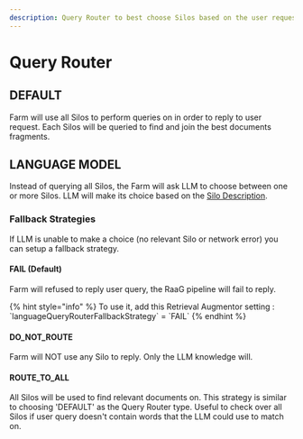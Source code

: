 ```yaml
---
description: Query Router to best choose Silos based on the user request.
---
```


# Query Router

## DEFAULT

Farm will use all Silos to perform queries on in order to reply to user request. Each Silos will be queried to find and join the best documents fragments.

## LANGUAGE MODEL

Instead of querying all Silos, the Farm will ask LLM to choose between one or more Silos. LLM will make its choice based on the [Silo Description](../silo-glossary/silo-description.md).

### Fallback Strategies

If LLM is unable to make a choice (no relevant Silo or network error) you can setup a fallback strategy.

#### FAIL (Default)

Farm will refused to reply user query, the RaaG pipeline will fail to reply.

{% hint style="info" %}
To use it, add this Retrieval Augmentor setting :\
\`languageQueryRouterFallbackStrategy\` = \`FAIL\`
{% endhint %}

#### DO\_NOT\_ROUTE

Farm will NOT use any Silo to reply. Only the LLM knowledge will.

#### ROUTE\_TO\_ALL

All Silos will be used to find relevant documents on. This strategy is similar to choosing 'DEFAULT' as the Query Router type. Useful to check over all Silos if user query doesn't contain words that the LLM could use to match on.
